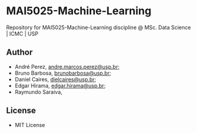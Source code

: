 # MAI5025-Machine-Learning
Repository for MAI5025-Machine-Learning discipline @ MSc. Data Science |  ICMC | USP

## Author

  * André Perez, andre.marcos.perez@usp.br;
  * Bruno Barbosa, brunobarbosa@usp.br;
  * Daniel Caires, dielcaires@usp.br;
  * Edgar Hirama, edgar.hirama@usp.br;
  * Raymundo Saraiva,

## License

  * MIT License

